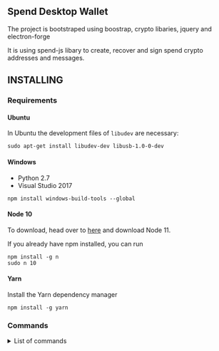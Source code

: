 ## Spend Desktop Wallet

The project is bootstraped using boostrap, crypto libaries, jquery and electron-forge

It is using spend-js libary to create, recover and sign spend crypto addresses and messages. 

## INSTALLING
### Requirements

#### Ubuntu
In Ubuntu the development files of `libudev` are necessary:
```
sudo apt-get install libudev-dev libusb-1.0-0-dev
```

#### Windows
- Python 2.7
- Visual Studio 2017

``` npm install windows-build-tools --global ```

#### Node 10
To download, head over to [here](https://nodejs.org/en/) and download Node 11.

If you already have npm installed, you can run
```
npm install -g n
sudo n 10
```

#### Yarn
Install the Yarn dependency manager
```
npm install -g yarn
```

### Commands

<details><summary>List of commands</summary>

``` bash
### Install dependencies
yarn install

### Execute the application. Making changes in the code, updates the application (hot reloading).
yarn start

### Build electron application for production (Current OS)
yarn make

## Security

If you discover a security vulnerability within this project, please send an e-mail to chain@spend.org. All security vulnerabilities will be promptly addressed.

s)

## License

[MIT](LICENSE) © [SPEND](https://spend.org)
